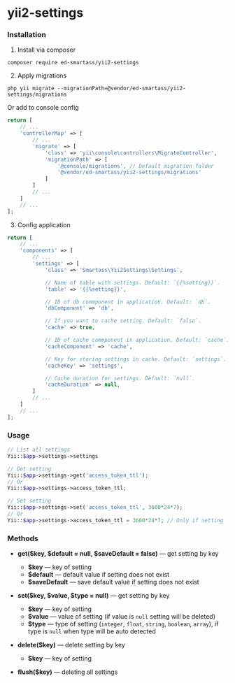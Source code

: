 # yii2-settings


### Installation

1. Install via composer
```
composer require ed-smartass/yii2-settings
```

2. Apply migrations

```
php yii migrate --migrationPath=@vendor/ed-smartass/yii2-settings/migrations
```

Or add to console config
```php
return [
    // ...
    'controllerMap' => [
        // ...
        'migrate' => [
            'class' => 'yii\console\controllers\MigrateController',
            'migrationPath' => [
                '@console/migrations', // Default migration folder
                '@vendor/ed-smartass/yii2-settings/migrations'
            ]
        ]
        // ...
    ]
    // ...
];
```

3. Config application
```php
return [
    // ...
    'components' => [
        // ...
        'settings' => [
            'class' => 'Smartass\Yii2Settings\Settings',

            // Name of table with settings. Default: `{{%setting}}`.
            'table' => '{{%setting}}',

            // ID of db commponent in application. Default: `db`. 
            'dbComponent' => 'db',

            // If you want to cache setting. Default: `false`.
            'cache' => true, 

            // ID of cache commponent in application. Default: `cache`.
            'cacheComponent' => 'cache', 

            // Key for storing settings in cache. Default: `settings`.
            'cacheKey' => 'settings', 

            // Cache duration for settings. Default: `null`.
            'cacheDuration' => null, 
        ]
        // ...
    ]
    // ...
];
```

### Usage

```php
// List all settings
Yii::$app->settings->settings

// Get setting
Yii::$app->settings->get('access_token_ttl');
// Or
Yii::$app->settings->access_token_ttl;

// Set setting
Yii::$app->settings->set('access_token_ttl', 3600*24*7);
// Or
Yii::$app->settings->access_token_ttl = 3600*24*7; // Only if setting `access_token_ttl` already exist
```


### Methods

* **get($key, $default = null, $saveDefault = false)** — get setting by key
    * **$key** — key of setting
    * **$default** — default value if setting does not exist
    * **$saveDefault** — save default value if setting does not exist

* **set($key, $value, $type = null)** — get setting by key
    * **$key** — key of setting
    * **$value** — value of setting (if value is `null` setting will be deleted)
    * **$type** — type of setting (`integer`, `float`, `string`, `boolean`, `array`), if type is `null` when type will be auto detected

* **delete($key)** — delete setting by key
    * **$key** — key of setting

* **flush($key)** — deleting all settings
